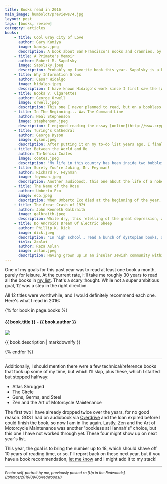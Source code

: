 ```yaml
---
title: Books read in 2016
main_image: humboldt/previews/4.jpg
layout: post
tags: [books, review]
category: articles
books:
    - title: Cool Gray City of Love
      author: Gary Kamiya
      image: kamiya.jpeg
      description: A book about San Francisco's nooks and crannies, by a former cab driver/journalist who knows the city by heart. Traveling through time and space, Kamiya tells the history of the city through its booms and busts. At some point, I want to compile a list of all the locations mentioned in the book, and go experience them, one by one. In the meantime, I'd like to try out [this audio tour](https://www.detour.com/detours/san-francisco/cool-gray-city) narrated by the author.
    - title: A Primate's Memoir
      author: Robert M. Sapolsky
      image: Sapolsky.jpeg
      description: Probably my favorite book this year. Sapolsky is a biology professor at Stanford, where all students know him for his Human Behavioral Biology course (available on [YouTube](https://www.youtube.com/playlist?list=PL150326949691B199)). The book is non-fiction, but reads as a novel, as the author tells us of his time in Kenya, following a troop of baboons. The primates show all sorts of human-like behaviors, and Sapolsky shows us that they are not so different from us after all. Hilariously, he gives every animal a biblical name, which adds to the humorous and novelesque feel of the narration.
    - title: Why Information Grows
      author: César Hidalgo
      image: hidalgo.jpeg
      description: I have known Hidalgo's work since I first saw the [Atlas of Economic Complexity](http://atlas.cid.harvard.edu/) several years ago. His book extends on his research, tying up a bunch of concepts I am deeply interested in, such as computation, complex networks, international trade, incentives, growth, etc. The main point of the book is that while physics pushes us towards disorder, humanity has been able to build systems to accumulate knowledge and knowhow, effectively defying that trend. The only thing that sets our world apart from that of cavemen, is that we've figured out how to organize matter differently. The atoms are roughly the same.
    - title: Books V. Cigarettes
      author: George Orwell
      image: orwell.jpeg
      description: This one I never planned to read, but on a bookless day at Hannah's I picked it up on a whim. It is an odd window into early XX century Britain. As the book says, \"Literature is an attempt to influence the viewpoint of one's contemporaries by recording experience,\" and this viewpoint would be completely unavailable to me if it weren't for Orwell writing it down. From childhood memories and the intricacies of education, to why people don't read, and the complexities of freedom, this collection of essays seems very relevant today. Overall, a good surprise.
    - title: In The Beginning... Was The Command Line
      author: Neal Stephenson
      image: stephenson.jpeg
      description: I enjoyed reading the essay [online](http://www.cryptonomicon.com/beginning.html) so much that I ended up buying the book. It was that good. A good mix of history, tech culture and economics, told by a futurist science fiction author almost 20 years ago. Threading narratives and arguments around the business of open source software, and operating systems, Stephenson's essay kept me thinking about today's tech ecosystem. There are [echoes](https://twitter.com/avyfain/status/736815521765593089) of Microsoft's market power at the time on today's conversations about Facebook, Google, Apple, and even Amazon. Reading about the future as seen from the past is always a lot of fun.
    - title: Turing's Cathedral
      author: George Dyson
      image: dyson.jpeg
      description: After putting it on my to-do list years ago, I finally read it. I knew little about the history of early computers beyond \"John Von Neumann built a team of engineers at IAS and translated Turing's theory to practice.\" The many levels of abstraction that separate us from the physical problems these guys were solving never stopped perplexing me, and as I've kept repeating, it still amazes me that anything works. There is a lot to learn here about path dependence, team-building, and leadership.
    - title: Between the World and Me
      author: Ta-Nehisi Coates
      image: coates.jpeg
      description: "My life in this country has been inside two bubbles: four years at a private elite university on Chicago's North Shore followed by two years in San Francisco, the most expensive city in the US. My life experience, like most people's, is extremely narrow. This letter from a father to a son exposed me to a wide range of ideas, places, and feelings that few in my circles have lived. Listening to the audiobook, narrated by the author, gave it a whole other level of depth. At a time like this, when identity politics are so prevalent, I can't recommend this book enough. Sadly, the people that need to read it the most would not even consider it."
    - title: Surely You're Joking, Mr. Feynman!
      author: Richard P. Feynman
      image: feynman.jpeg
      description: Another audiobook, this one about the life of a nobel-winning phycisist. If you're unfamiliar with Feynman, I'd recommend you watch his explanation of [how magnets work](https://www.youtube.com/watch?v=MO0r930Sn_8), followed by his commencement address on [Cargo Cult Science](http://calteches.library.caltech.edu/51/2/CargoCult.htm) (which is actually part of the book, too). The guy was a character.
    - title: The Name of the Rose
      author: Umberto Eco
      image: eco.jpeg
      description: When Umberto Eco died at the beginning of the year, in February, I grabbed this book off a bookshelf and the first ~150 pages flew by in a day. Somehow, I got distracted for 8(!) months, but eventually got back to it. And I am glad I did. The historical novel is layered with studies of science, humanity, religion, and self-awareness. Putting yourself in the mindset of a XIV century monk is interesting by itself, but the murder mysteries are wonderfully executed, which paired with the intricate symbolism make for a fantastic read.
    - title: The Great Crash of 1929
      author: John Kenneth Galbraith
      image: galbraith.jpeg
      description: While dry, this retelling of the great depression, and its context, was worth it. During my undergrad, when I took classes on international trade and monetary policy, the professor always made a point of explaining the history of large recessions, bubbles, and rallies. Economics is a science, and its macro subset is one with very few data points, making the deep analysis of every event quite important. The biggest takeaway I had was that while policy decisions and market structures can be influential, in the end it is people who, in aggregate, make the decisions that bring us booms and busts.
    - title: Do Androids Dream Of Electric Sheep
      author: Phillip K. Dick
      image: dick.jpeg
      description: "In high school I read a bunch of dystopian books, and the title of Dick's novel called my attention back then, but I did not get around to reading it until this year. A tale of _us vs. them_ where, as usual, the boundaries get fuzzy and in-group and the out-group blend into each other. I am convinced [we're all machines](http://aurellem.org/society-of-mind/som-2.7.html), which is what makes the premise of this book interesting: trying to answer \"What makes us human?\" As a side note, it is way better than the movie."
    - title: Zealot
      author: Reza Aslan
      image: aslan.jpeg
      description: Having grown up in an insular Jewish community within a strongly Catholic country, I unsurprisingly know very little about Christianity. I read this book to change that. The author's objective is to make clear distinctions between the historical Jesus and the religious Jesus, spending most of the book explaining the context in which Christianity came about as a branch of Judaism, and eventually graduated into its own religion. Reading about the Jewish history from a different angle, where heroes and champions are framed as failed messiahs was fascinating. Gotta love revisionist history.
---
```


One of my goals for this past year was to read at least one book a month, purely for leisure. At the current rate, it'll take me roughly 30 years to read all the books in [my list](https://docs.google.com/spreadsheets/d/1VkbAVV86-HRxxl0PlCTVl_beF2GjvofUYeVyuNAAQTg/). That's a scary thought. While not a super ambitious goal, 12 was a step in the right direction.

All 12 titles were worthwhile, and I would definitely recommend each one. Here's what I read in 2016:

{% for book in page.books %}
  <div class="book-review">
  <h4>{{ book.title }} - {{ book.author }}</h4>
  <img class="book-cover book-border" src="{{ site.image_path }}books/{{ book.image }}">
  <p>{{ book.description | markdownify }}</p>
  </div>
{% endfor %}

<hr>

Additionally, I should mention there were a few technical/reference books that took up some of my time, but which I'll skip, plus these, which I started but stopped halfway:

* Atlas Shrugged
* The Circle
* Guns, Germs, and Steel
* Zen and the Art of Motorcycle Maintenance

The first two I have already dropped twice over the years, for no good reason. GGS I had on audiobook via [Overdrive](https://www.overdrive.com/) and the loan expired before I could finish the book, so now I am in line again. Lastly, Zen and the Art of Motorcycle Maintenance was another "bookless at Hannah's" choice, but this one I have not worked through yet. These four might show up on next year's list.

This year, the goal is to bring the number up to 18, which should shave off 10 years of reading time, or so. I'll report back on these next year, but if you have a book recommendation, [let me know](/contact) and I might add it to my stack!

<hr>
<small><em>Photo: self-portrait by me, previously posted on [Up in the Redwoods](/photos/2016/09/06/redwoods/)</em></small>